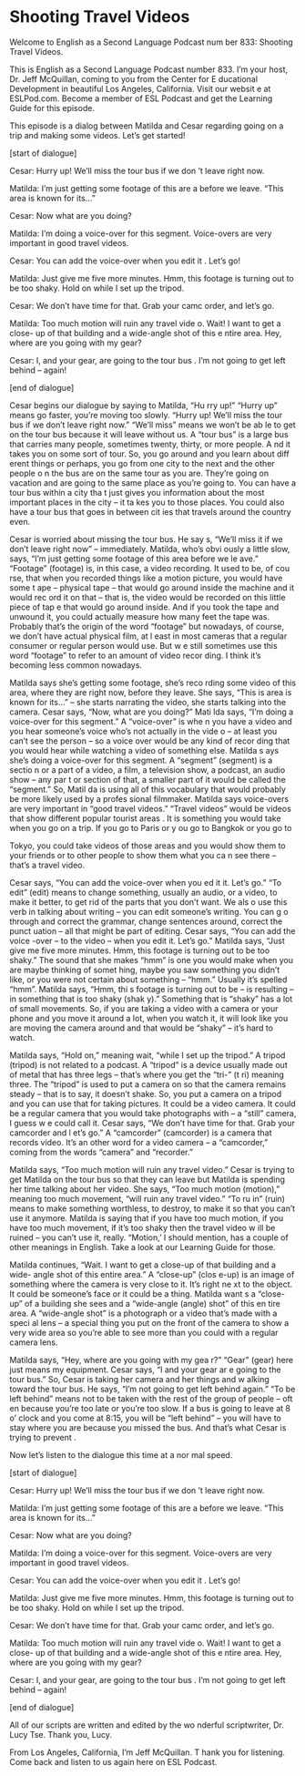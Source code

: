 # Shooting Travel Videos

Welcome to English as a Second Language Podcast num ber 833: Shooting Travel Videos.

This is English as a Second Language Podcast number  833. I’m your host, Dr. Jeff McQuillan, coming to you from the Center for E ducational Development in beautiful Los Angeles, California. Visit our websit e at ESLPod.com. Become a member of ESL Podcast and get the Learning Guide for this episode.

This episode is a dialog between Matilda and Cesar regarding going on a trip and making some videos. Let’s get started!

[start of dialogue]

Cesar:  Hurry up! We’ll miss the tour bus if we don ’t leave right now.

Matilda:  I’m just getting some footage of this are a before we leave. “This area is known for its...”

Cesar:  Now what are you doing?

Matilda:  I’m doing a voice-over for this segment. Voice-overs are very important in good travel videos.

Cesar:  You can add the voice-over when you edit it . Let’s go!

Matilda:  Just give me five more minutes. Hmm, this  footage is turning out to be too shaky. Hold on while I set up the tripod.

Cesar:  We don’t have time for that. Grab your camc order, and let’s go.

Matilda:  Too much motion will ruin any travel vide o. Wait! I want to get a close- up of that building and a wide-angle shot of this e ntire area. Hey, where are you going with my gear?

Cesar:  I, and your gear, are going to the tour bus . I’m not going to get left behind – again!

[end of dialogue]

Cesar begins our dialogue by saying to Matilda, “Hu rry up!” “Hurry up” means go faster, you’re moving too slowly. “Hurry up! We’ll miss the tour bus if we don’t leave right now.” “We’ll miss” means we won’t be ab le to get on the tour bus because it will leave without us. A “tour bus” is a  large bus that carries many people, sometimes twenty, thirty, or more people. A nd it takes you on some sort of tour. So, you go around and you learn about diff erent things or perhaps, you go from one city to the next and the other people o n the bus are on the same tour as you are. They’re going on vacation and are going  to the same place as you’re going to. You can have a tour bus within a city tha t just gives you information about the most important places in the city – it ta kes you to those places. You could also have a tour bus that goes in between cit ies that travels around the country even.

Cesar is worried about missing the tour bus. He say s, “We’ll miss it if we don’t leave right now” – immediately. Matilda, who’s obvi ously a little slow, says, “I’m just getting some footage of this area before we le ave.” “Footage” (footage) is, in this case, a video recording. It used to be, of cou rse, that when you recorded things like a motion picture, you would have some t ape – physical tape – that would go around inside the machine and it would rec ord it on that – that is, the video would be recorded on this little piece of tap e that would go around inside. And if you took the tape and unwound it, you could actually measure how many feet the tape was. Probably that’s the origin of the word “footage” but nowadays, of course, we don’t have actual physical film, at l east in most cameras that a regular consumer or regular person would use. But w e still sometimes use this word “footage” to refer to an amount of video recor ding. I think it’s becoming less common nowadays.

Matilda says she’s getting some footage, she’s reco rding some video of this area, where they are right now, before they leave. She says, “This is area is known for its...” – she starts narrating the video,  she starts talking into the camera. Cesar says, “Now, what are you doing?” Mati lda says, “I’m doing a voice-over for this segment.” A “voice-over” is whe n you have a video and you hear someone’s voice who’s not actually in the vide o – at least you can’t see the person – so a voice over would be any kind of recor ding that you would hear while watching a video of something else. Matilda s ays she’s doing a voice-over for this segment. A “segment” (segment) is a sectio n or a part of a video, a film, a television show, a podcast, an audio show – any par t or section of that, a smaller part of it would be called the “segment.” So, Matil da is using all of this vocabulary that would probably be more likely used by a profes sional filmmaker. Matilda says voice-overs are very important in “good travel  videos.” “Travel videos” would be videos that show different popular tourist areas . It is something you would take when you go on a trip. If you go to Paris or y ou go to Bangkok or you go to

Tokyo, you could take videos of those areas and you  would show them to your friends or to other people to show them what you ca n see there – that’s a travel video.

Cesar says, “You can add the voice-over when you ed it it. Let’s go.” “To edit” (edit) means to change something, usually an audio,  or a video, to make it better, to get rid of the parts that you don’t want. We als o use this verb in talking about writing – you can edit someone’s writing. You can g o through and correct the grammar, change sentences around, correct the punct uation – all that might be part of editing. Cesar says, “You can add the voice -over – to the video – when you edit it. Let’s go.” Matilda says, “Just give me  five more minutes. Hmm, this footage is turning out to be too shaky.” The sound that she makes “hmm” is one you would make when you are maybe thinking of somet hing, maybe you saw something you didn’t like, or you were not certain about something – “hmm.” Usually it’s spelled “hmm”. Matilda says, “Hmm, thi s footage is turning out to be – is resulting – in something that is too shaky (shak y).” Something that is “shaky” has a lot of small movements. So, if you are taking  a video with a camera or your phone and you move it around a lot, when you watch it, it will look like you are moving the camera around and that would be “shaky” – it’s hard to watch.

Matilda says, “Hold on,” meaning wait, “while I set  up the tripod.” A tripod (tripod) is not related to a podcast. A “tripod” is a device  usually made out of metal that has three legs – that’s where you get the “tri-” (t ri) meaning three. The “tripod” is used to put a camera on so that the camera remains steady – that is to say, it doesn’t shake. So, you put a camera on a tripod and  you can use that for taking pictures. It could be a video camera. It could be a  regular camera that you would take photographs with – a “still” camera, I guess w e could call it. Cesar says, “We don’t have time for that. Grab your camcorder and l et’s go.” A “camcorder” (camcorder) is a camera that records video. It’s an other word for a video camera – a “camcorder,” coming from the words “camera” and  “recorder.”

Matilda says, “Too much motion will ruin any travel  video.” Cesar is trying to get Matilda on the tour bus so that they can leave but Matilda is spending her time talking about her video. She says, “Too much motion  (motion),” meaning too much movement, “will ruin any travel video.” “To ru in” (ruin) means to make something worthless, to destroy, to make it so that  you can’t use it anymore. Matilda is saying that if you have too much motion,  if you have too much movement, if it’s too shaky then the travel video w ill be ruined – you can’t use it, really. “Motion,’ I should mention, has a couple of  other meanings in English. Take a look at our Learning Guide for those.

Matilda continues, “Wait. I want to get a close-up of that building and a wide- angle shot of this entire area.” A “close-up” (clos e-up) is an image of something where the camera is very close to it. It’s right ne xt to the object. It could be someone’s face or it could be a thing. Matilda want s a “close-up” of a building she sees and a “wide-angle (angle) shot” of this en tire area. A “wide-angle shot” is a photograph or a video that’s made with a speci al lens – a special thing you put on the front of the camera to show a very wide area so you’re able to see more than you could with a regular camera lens.

Matilda says, “Hey, where are you going with my gea r?” “Gear” (gear) here just means my equipment. Cesar says, “I and your gear ar e going to the tour bus.” So, Cesar is taking her camera and her things and w alking toward the tour bus. He says, “I’m not going to get left behind again.” “To be left behind” means not to be taken with the rest of the group of people – oft en because you’re too late or you’re too slow. If a bus is going to leave at 8 o’ clock and you come at 8:15, you will be “left behind” – you will have to stay where  you are because you missed the bus. And that’s what Cesar is trying to prevent .

Now let’s listen to the dialogue this time at a nor mal speed.

[start of dialogue]

Cesar:  Hurry up! We’ll miss the tour bus if we don ’t leave right now.

Matilda:  I’m just getting some footage of this are a before we leave. “This area is known for its...”

Cesar:  Now what are you doing?

Matilda:  I’m doing a voice-over for this segment. Voice-overs are very important in good travel videos.

Cesar:  You can add the voice-over when you edit it . Let’s go!

Matilda:  Just give me five more minutes. Hmm, this  footage is turning out to be too shaky. Hold on while I set up the tripod.

Cesar:  We don’t have time for that. Grab your camc order, and let’s go.

Matilda:  Too much motion will ruin any travel vide o. Wait! I want to get a close- up of that building and a wide-angle shot of this e ntire area. Hey, where are you going with my gear?

 Cesar:  I, and your gear, are going to the tour bus . I’m not going to get left behind – again!

[end of dialogue]

All of our scripts are written and edited by the wo nderful scriptwriter, Dr. Lucy Tse. Thank you, Lucy.

From Los Angeles, California, I’m Jeff McQuillan. T hank you for listening. Come back and listen to us again here on ESL Podcast.



